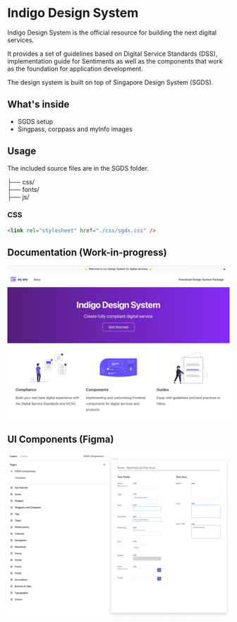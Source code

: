 # Indigo Design System

Indigo Design System is the official resource for building the next digital services.

It provides a set of guidelines based on Digital Service Standards (DSS), implementation guide for Sentiments as well as the components that work as the foundation for application development.

The design system is built on top of Singapore Design System (SGDS).

## What's inside

- SGDS setup
- Singpass, corppass and myInfo images

## Usage

The included source files are in the SGDS folder.

├── css/  
├── fonts/  
├── js/

### CSS

```html
<link rel="stylesheet" href="./css/sgds.css" />
```

## Documentation (Work-in-progress)

![Image of Documentation Site](preview.png)

## UI Components (Figma)

![Image of Figma Components](figma.png)
